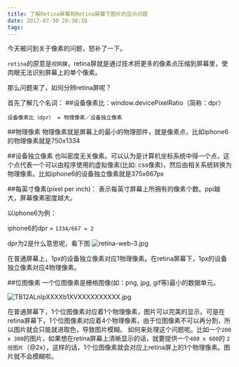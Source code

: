 ```yaml
---
title: 了解Retina屏幕和Retina屏幕下图片的显示问题
date: 2017-07-30 20:38:18
tags:
---
```

今天被问到关于像素的问题，怒补了一下。

   `retina`的原意是`视网膜`，retina屏就是通过技术把更多的像素点压缩到屏幕里，使肉眼无法识别屏幕上的单个像素。

那么问题来了，如何分辨retina屏呢？
<!--more-->
首先了解几个名词：
##设备像素比：window.devicePixelRatio（简称：dpr）

`设备像素比（dpr） = 物理像素／设备独立像素`

##物理像素
      物理像素就是屏幕上的最小的物理部件，就是像素点，比如iphone6的物理像素就是750x1334

##设备独立像素
  也叫密度无关像素。可以认为是计算机坐标系统中得一个点，这个点代表一个可以由程序使用的虚拟像素(比如: css像素)，然后由相关系统转换为物理像素。比如iphone6的设备独立像素就是375x667px

##每英寸像素(pixel per inch)：
  表示每英寸屏幕上所拥有的像素个数。ppi越大，屏幕像素密度越大。

以iphone6为例：

  iphone6的dpr = `1334/667 = 2`

dpr为2是什么意思呢，看下图
![retina-web-3.jpg](http://upload-images.jianshu.io/upload_images/1561693-79f539a68341caf7.jpg?imageMogr2/auto-orient/strip%7CimageView2/2/w/1240)

在普通屏幕上，1px的设备独立像素对应1物理像素。在retina屏幕下，1px的设备独立像素对应4物理像素。

##位图像素
  一个位图像素是栅格图像(如：png, jpg, gif等)最小的数据单元。

![TB12ALnIpXXXXb1XVXXXXXXXXXX.jpg](http://upload-images.jianshu.io/upload_images/1561693-fed262c4cabf8973.jpg?imageMogr2/auto-orient/strip%7CimageView2/2/w/1240)

在普通屏幕下，1个位图像素对应着1个物理像素，图片可以完美的显示。可是在retina屏幕下，1个位图像素对应着4个物理像素，由于位图像素不可以再分割，所以图片就会只能就进取色，导致图片模糊。
如何来处理这个问题呢。比如一个`200 x 300`的图片，如果想在retina屏幕上清晰显示的话，就要提供一个`400 x 600`的 `2倍图片`（@2x），这样的话，1个位图像素就会对应上retina屏上的1个物理像素。图片就不会模糊啦。